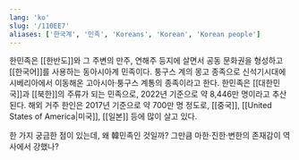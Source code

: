```yaml
---
lang: 'ko'
slug: '/110EE7'
aliases: ['한국계', '민족', 'Koreans', 'Korean', 'Korean people']
---
```


한민족은 [[한반도]]와 그 주변의 만주, 연해주 등지에 살면서
공동 문화권을 형성하고 [[한국어]]를 사용하는 동아시아계 민족이다.
퉁구스 계의 몽고 종족으로 신석기시대에 시베리아에서 이동해온
고아시아·퉁구스 계통의 종족이라고 한다.
한민족은 [[대한민국]]과 [[북한]]의 주류가 되는 민족으로,
2022년 기준으로 약 8,446만 명이라고 추산된다.
해외 거주 한인은 2017년 기준으로 약 700만 명 정도로,
[[중국]], [[United States of America|미국]], [[일본]] 등에 많이 살고 있다.

한 가지 궁금한 점이 있는데, 왜 韓민족인 것일까? 그만큼 마한·진한·변한의 존재감이 역사에서 강했나?

